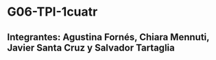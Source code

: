 # G06-TPI-1cuatr
## Integrantes: Agustina Fornés, Chiara Mennuti, Javier Santa Cruz y Salvador Tartaglia
